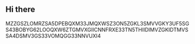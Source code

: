 ## Hi there
MZZGSZLOMRZSA5DPEBQXM33JMQXWSZ3ON5ZGKL3SMVVGKY3UF5SGS43BOBYG62LOOQXW6ZTGMVXGIICNNFRXE33TN5THIIDIMVZGKIDTMVSSA4DSMV3GS33VOMQGG33NNVUXI4
